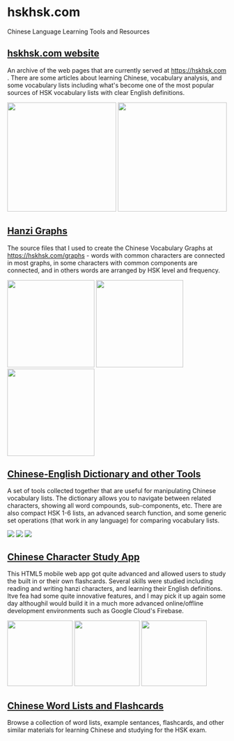 # hskhsk.com

Chinese Language Learning Tools and Resources

## [hskhsk.com website](website)
An archive of the web pages that are currently served at https://hskhsk.com . There are some articles about learning Chinese, vocabulary analysis, and some vocabulary lists including what's become one of the most popular sources of HSK vocabulary lists with clear English definitions.

 <img src="https://hskhsk.com/uploads/1/8/5/4/18544278/428014_orig.png" width="250"> <img src="https://hskhsk.com/uploads/1/8/5/4/18544278/3831380_orig.png" width="250">
 

## [Hanzi Graphs](hanzigraphs)

The source files that I used to create the Chinese Vocabulary Graphs at https://hskhsk.com/graphs - words with common characters are connected in most graphs, in some characters with common components are connected, and in others words are arranged by HSK level and frequency.

<img src="https://hskhsk.com/uploads/1/8/5/4/18544278/5207515_orig.png" width="200"> <img src="https://hskhsk.com/uploads/1/8/5/4/18544278/8452203_orig.png" width="200"> <img src="https://hskhsk.com/uploads/1/8/5/4/18544278/1773080_orig.png" width="200"> 

## [Chinese-English Dictionary and other Tools](cidian)
A set of tools collected together that are useful for manipulating Chinese vocabulary lists. The dictionary allows you to navigate between related characters, showing all word compounds, sub-components, etc. There are also compact HSK 1-6 lists, an advanced search function, and some generic set operations (that work in any language) for comparing vocabulary lists.

![](https://hskhsk.com/news_files/3002784.png) ![](https://hskhsk.com/news_files/9538061.png) ![](https://hskhsk.com/news_files/9539886.png)

## [Chinese Character Study App](shanka)
This HTML5 mobile web app got quite advanced and allowed users to study the built in or their own flashcards. Several skills were studied including reading and writing hanzi characters, and learning their English definitions. Itve fea had some quite innovative features, and I may pick it up again some day althoughiI would build it in a much more advanced online/offline development environments such as Google Cloud's Firebase.

<img src="https://hskhsk.com/uploads/1/8/5/4/18544278/8187675_orig.png" width="150"/> <img src="https://hskhsk.com/uploads/1/8/5/4/18544278/5403496_orig.png" width="150"/> <img src="https://hskhsk.com/uploads/1/8/5/4/18544278/203605_orig.png" width="150"/>

## [Chinese Word Lists and Flashcards](data)

Browse a collection of word lists, example sentances, flashcards, and other similar materials for learning Chinese and studying for the HSK exam.
